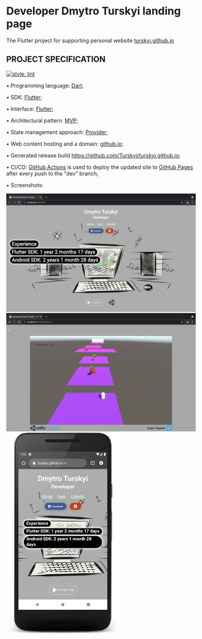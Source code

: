 # Developer Dmytro Turskyi landing page

The Flutter project for supporting personal website [turskyi.github.io](https://turskyi.github.io)

## PROJECT SPECIFICATION

[![style: lint](https://img.shields.io/badge/style-lint-4BC0F5.svg)](https://pub.dev/packages/lint)

• Programming language: [Dart](https://dart.dev/);

• SDK: [Flutter](https://flutter.dev/);

• Interface: [Flutter](https://flutter.dev/docs/development/ui);

• Architectural pattern: [MVP](https://en.wikipedia.org/wiki/Model%E2%80%93view%E2%80%93presenter);

• State management approach: [Provider](https://flutter.dev/docs/development/data-and-backend/state-mgmt/simple);

• Web content hosting and a domain: [github.io](https://github.io);

• Generated release build https://github.com/Turskyi/turskyi.github.io;

• CI/CD: [GitHub Actions](https://docs.github.com/en/actions) is used to deploy the updated site
to [GitHub Pages](https://pages.github.com/) after every push to the "dev" branch;

• Screenshots:

<img src="/screenshots/home.png?raw=true" width="600" >
<img src="/screenshots/game-2021-11-01.png?raw=true" width="600" >
<img src="/screenshots/phone.png?raw=true" width="300" >



